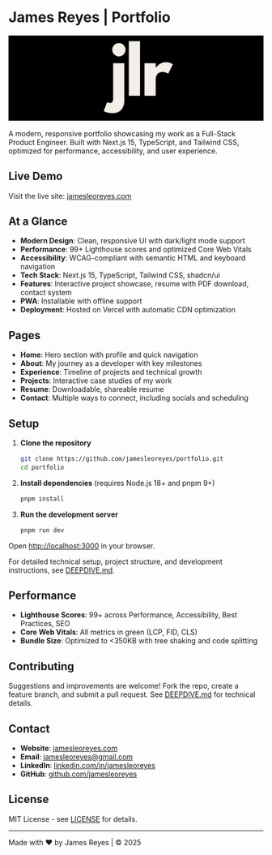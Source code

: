 # James Reyes | Portfolio

[![JLR Logo](public/images/logos/jlr.png)](https://jamesleoreyes.com)

A modern, responsive portfolio showcasing my work as a Full-Stack Product Engineer. Built with Next.js 15, TypeScript, and Tailwind CSS, optimized for performance, accessibility, and user experience.

## Live Demo

Visit the live site: [jamesleoreyes.com](https://jamesleoreyes.com)

## At a Glance

- **Modern Design**: Clean, responsive UI with dark/light mode support
- **Performance**: 99+ Lighthouse scores and optimized Core Web Vitals
- **Accessibility**: WCAG-compliant with semantic HTML and keyboard navigation
- **Tech Stack**: Next.js 15, TypeScript, Tailwind CSS, shadcn/ui
- **Features**: Interactive project showcase, resume with PDF download, contact system
- **PWA**: Installable with offline support
- **Deployment**: Hosted on Vercel with automatic CDN optimization

## Pages

- **Home**: Hero section with profile and quick navigation
- **About**: My journey as a developer with key milestones
- **Experience**: Timeline of projects and technical growth
- **Projects**: Interactive case studies of my work
- **Resume**: Downloadable, shareable resume
- **Contact**: Multiple ways to connect, including socials and scheduling

## Setup

1. **Clone the repository**

   ```bash
   git clone https://github.com/jamesleoreyes/portfolio.git
   cd portfolio
   ```

2. **Install dependencies** (requires Node.js 18+ and pnpm 9+)

   ```bash
   pnpm install
   ```

3. **Run the development server**

   ```bash
   pnpm run dev
   ```

Open [http://localhost:3000](http://localhost:3000) in your browser.

For detailed technical setup, project structure, and development instructions, see [DEEPDIVE.md](./DEEPDIVE.md).

## Performance

- **Lighthouse Scores**: 99+ across Performance, Accessibility, Best Practices, SEO
- **Core Web Vitals**: All metrics in green (LCP, FID, CLS)
- **Bundle Size**: Optimized to <350KB with tree shaking and code splitting

## Contributing

Suggestions and improvements are welcome! Fork the repo, create a feature branch, and submit a pull request. See [DEEPDIVE.md](./DEEPDIVE.md) for technical details.

## Contact

- **Website**: [jamesleoreyes.com](https://jamesleoreyes.com)
- **Email**: [jamesleoreyes@gmail.com](mailto:jamesleoreyes@gmail.com)
- **LinkedIn**: [linkedin.com/in/jamesleoreyes](https://linkedin.com/in/jamesleoreyes)
- **GitHub**: [github.com/jamesleoreyes](https://github.com/jamesleoreyes)

## License

MIT License - see [LICENSE](LICENSE) for details.

---

Made with ❤️ by James Reyes | © 2025
